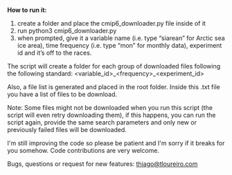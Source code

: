 __How to run it:__

1) create a folder and place the cmip6_downloader.py file inside of it 
2) run python3 cmip6_downloader.py
3) when prompted, give it a variable name (i.e. type “siarean” for Arctic sea ice area), time frequency (i.e. type “mon” for monthly data), experiment id and it’s off to the races.

The script will create a folder for each group of downloaded files following the following standard:
<variable_id>\_\<frequency>\_<experiment_id>

Also, a file list is generated and placed in the root folder. Inside this .txt file you have a list of files to be download.

Note: Some files might not be downloaded when you run this script (the script will even retry downloading them), if this happens, you can run the script again, provide the same search parameters and only new or previously failed files will be downloaded.

I'm still improving the code so please be patient and I'm sorry if it breaks for you somehow. Code contributions are very welcome.

Bugs, questions or request for new features: thiago@tloureiro.com

